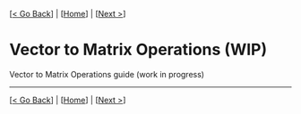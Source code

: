 [[< Go Back](vector-vector.md)] | [[Home](../README.md)] | [[Next >](matrix-matrix.md)]

# Vector to Matrix Operations (WIP)

Vector to Matrix Operations guide (work in progress)


-----

[[< Go Back](vector-vector.md)] | [[Home](../README.md)] | [[Next >](matrix-matrix.md)]
